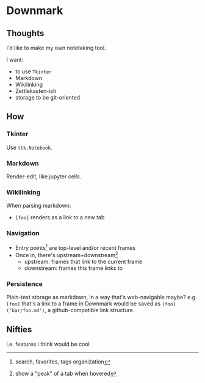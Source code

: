 # Downmark
## Thoughts
I'd like to make my own notetaking tool.

I want:
- to use `Tkinter`
- Markdown
- Wikilinking
- Zettlekasten-ish
- storage to be git-oriented

## How
### Tkinter
Use `ttk.Notebook`.

### Markdown
Render-edit, like jupyter cells.

### Wikilinking
When parsing markdown:
- `[foo]` renders as a link to a new tab

### Navigation
- Entry points[^2] are top-level and/or recent frames
- Once in, there's upstream+downstream[^1]
    - upstream: frames that link to the current frame
    - downstream: frames this frame links to

### Persistence
Plain-text storage as markdown, in a way that's web-navigable maybe? e.g. `[foo]` that's a link to a frame in Downmark would be saved as `[foo]('bar/foo.md')`, a github-compatible link structure.

## Nifties
i.e. features i think would be cool
[^1]: show a "peak" of a tab when hovered
[^2]: search, favorites, tags organization